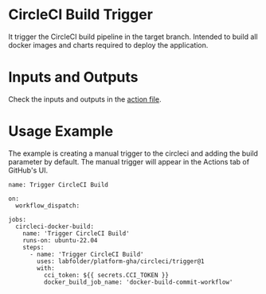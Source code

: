 # CircleCI Build Trigger

It trigger the CircleCI build pipeline in the target branch.
Intended to build all docker images and charts required to deploy the application.

# Inputs and Outputs

Check the inputs and outputs in the [action file](action.yml).

# Usage Example

The example is creating a manual trigger to the circleci and adding the build parameter by default.
The manual trigger will appear in the Actions tab of GitHub's UI.

```
name: Trigger CircleCI Build

on:
  workflow_dispatch:

jobs:
  circleci-docker-build:
    name: 'Trigger CircleCI Build'
    runs-on: ubuntu-22.04
    steps:
      - name: 'Trigger CircleCI Build'
        uses: labfolder/platform-gha/circleci/trigger@1
        with:
          cci_token: ${{ secrets.CCI_TOKEN }}
          docker_build_job_name: 'docker-build-commit-workflow'
```
